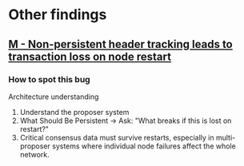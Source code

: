 # Other findings

## [M - Non-persistent header tracking leads to transaction loss on node restart](https://cantina.xyz/code/26d5255b-6f68-46cf-be55-81dd565d9d16/findings/1177)

### How to spot this bug

Architecture understanding

1. Understand the proposer system
2. What Should Be Persistent -> Ask: "What breaks if this is lost on restart?"
3. Critical consensus data must survive restarts, especially in multi-proposer systems where individual node failures affect the whole network.
